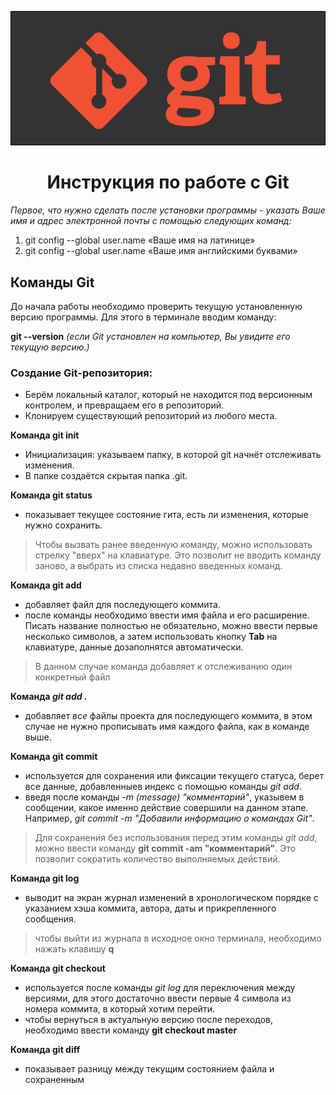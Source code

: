 ![git](git.png)
# <center> Инструкция по работе с Git

_Первое, что нужно сделать после установки программы - указать Ваше имя и адрес электронной почты с помощью следующих команд:_

1. git config --global user.name «Ваше имя на латинице»
2. git config --global user.name «Ваше имя английскими буквами»

## Команды Git

До начала работы необходимо проверить текущую установленную версию программы. Для этого в терминале вводим команду: 

**git --version**  _(если Git установлен на компьютер, Вы увидите его текущую версию.)_

### **Создание Git-репозитория:**
*  Берём локальный каталог, который не
находится под версионным контролем,
и превращаем его в репозиторий.
* Клонируем существующий репозиторий из любого места.

**Команда git init**
* Инициализация: указываем папку, в которой git начнёт отслеживать изменения.
* В папке создаётся скрытая папка .git.

**Команда git status**
* показывает текущее состояние гита, есть ли изменения, которые нужно сохранить.

>  Чтобы вызвать ранее введенную команду, можно использовать стрелку "вверх" на клавиатуре. Это позволит не вводить команду заново, а выбрать из списка недавно введенных команд.

**Команда git add**
* добавляет файл для последующего коммита.
* после команды необходимо ввести имя файла и его расширение. Писать название полностью не обязательно, можно ввести первые несколько символов, а затем использовать кнопку **Tab** на клавиатуре, данные дозаполнятся автоматически. 
> В данном случае команда добавляет к отслеживанию один конкретный файл 

**Команда _git add ._**
* добавляет _все_ файлы проекта для последующего коммита, в этом случае не нужно прописывать имя каждого файла, как в команде выше.

**Команда git commit**
* используется для сохранения или фиксации текущего статуса, берет все данные, добавленныев индекс с помощью команды _git add_.
* введя после команды _-m (message) "комментарий"_, указывем в сообщении, какое именно действие совершили на данном этапе. 
Например, _git commit -m "Добавили информацию о командах Git"_.

> Для сохранения без использования перед этим команды _git add_, можно ввести команду **git commit -am "комментарий"**. Это позволит сократить количество выполняемых действий.

**Команда git log**
* выводит на экран журнал изменений в хронологическом порядке с указанием хэша коммита, автора, даты и прикрепленного сообщения.
> чтобы выйти из журнала в исходное окно терминала, необходимо нажать клавишу **q**

**Команда git checkout**
* используется после команды _git log_ для переключения между версиями, для этого достаточно ввести первые 4 символа из номера коммита, в который хотим перейти.
* чтобы вернуться в актуальную версию после переходов, необходимо ввести команду **git checkout master**

**Команда git diff**
* показывает разницу между текущим состоянием файла и сохраненным


